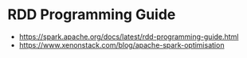 # RDD Programming Guide 
- https://spark.apache.org/docs/latest/rdd-programming-guide.html
- https://www.xenonstack.com/blog/apache-spark-optimisation

